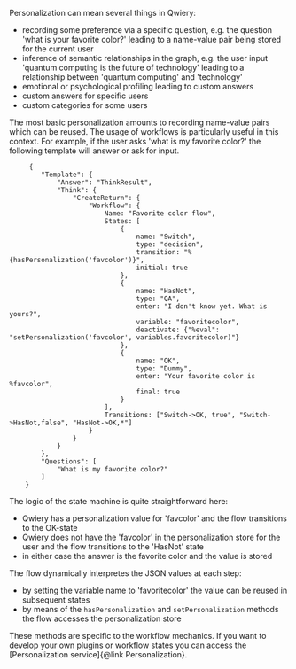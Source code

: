 Personalization can mean several things in Qwiery:

- recording some preference via a specific question, e.g. the question 'what is your favorite color?' leading to a name-value pair being stored for the current user
- inference of semantic relationships in the graph, e.g. the user input 'quantum computing is the future of technology' leading to a relationship between 'quantum computing' and 'technology'
- emotional or psychological profiling leading to custom answers
- custom answers for specific users
- custom categories for some users


The most basic personalization amounts to recording name-value pairs which can be reused. The usage of workflows is particularly useful in this context. For example, if the user asks 'what is my favorite color?' the following template will answer or ask for input.

         {
            "Template": {
                "Answer": "ThinkResult",
                "Think": {
                    "CreateReturn": {
                        "Workflow": {
                            Name: "Favorite color flow",
                            States: [
                                {
                                    name: "Switch",
                                    type: "decision",
                                    transition: "%{hasPersonalization('favcolor')}",
                                    initial: true
                                },
                                {
                                    name: "HasNot",
                                    type: "QA",
                                    enter: "I don't know yet. What is yours?",
                                    variable: "favoritecolor",
                                    deactivate: {"%eval": "setPersonalization('favcolor', variables.favoritecolor)"}
                                },
                                {
                                    name: "OK",
                                    type: "Dummy",
                                    enter: "Your favorite color is %favcolor",
                                    final: true
                                }
                            ],
                            Transitions: ["Switch->OK, true", "Switch->HasNot,false", "HasNot->OK,*"]
                        }
                    }
                }
            },
            "Questions": [
                "What is my favorite color?"
            ]
        }
        
        
The logic of the state machine is quite straightforward here:
        
  - Qwiery has a personalization value for 'favcolor' and the flow transitions to the OK-state
  - Qwiery does not have the 'favcolor' in the personalization store for the user and the flow transitions to the 'HasNot' state
  - in either case the answer is the favorite color and the value is stored
  
The flow dynamically interpretes the JSON values at each step:
  
  - by setting the variable name to 'favoritecolor' the value can be reused in subsequent states
  - by means of the `hasPersonalization` and `setPersonalization` methods the flow accesses the personalization store
  
These methods are specific to the workflow mechanics. If you want to develop your own plugins or workflow states you can access the [Personalization service]{@link Personalization}.